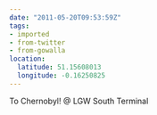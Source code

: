 ```yaml
---
date: "2011-05-20T09:53:59Z"
tags:
- imported
- from-twitter
- from-gowalla
location:
  latitude: 51.15608013
  longitude: -0.16250825
---
```

To Chernobyl! @ LGW South Terminal
